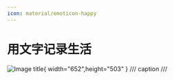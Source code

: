 ```yaml
---
icon: material/emoticon-happy 
---
```

# **用文字记录生活**

![Image title](https://img5.qy0.ru/data/3195/89/17570720536566.jpg){ width="652",height="503" }
/// caption
///




